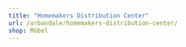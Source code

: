 ```yaml
---
title: "Homemakers Distribution Center"
url: /urbandale/homemakers-distribution-center/
shop: Möbel
---
```

